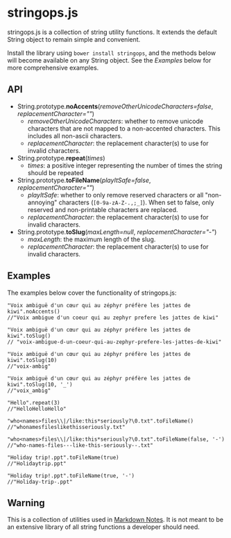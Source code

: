 # stringops.js

stringops.js is a collection of string utility functions. It extends the default String object to remain simple and convenient.

Install the library using `bower install stringops`, and the methods below will become available on any String object. See the *Examples* below for more comprehensive examples.

## API

* String.prototype.**noAccents**(*removeOtherUnicodeCharacters=false*, *replacementCharacter=""*)
	* *removeOtherUnicodeCharacters*: whether to remove unicode characters that are not mapped to a non-accented characters. This includes all non-ascii characters.
	* *replacementCharacter*: the replacement character(s) to use for invalid characters.
* String.prototype.**repeat**(*times*)
	* *times*: a positive integer representing the number of times the string should be repeated
* String.prototype.**toFileName**(*playItSafe=false*, *replacementCharacter=""*)
	* *playItSafe*: whether to only remove reserved characters or all "non-annoying" characters (`[0-9a-zA-Z-.,;_]`). When set to false, only reserved and non-printable characters are replaced.
	* *replacementCharacter*: the replacement character(s) to use for invalid characters.
* String.prototype.**toSlug**(*maxLength=null*, *replacementCharacter="-"*)
	* *maxLength*: the maximum length of the slug.
	* *replacementCharacter*: the replacement character(s) to use for invalid characters.

## Examples

The examples below cover the functionality of stringops.js:

```
"Voix ambiguë d'un cœur qui au zéphyr préfère les jattes de kiwi".noAccents()
//"Voix ambigue d'un coeur qui au zephyr prefere les jattes de kiwi"

"Voix ambiguë d'un cœur qui au zéphyr préfère les jattes de kiwi".toSlug()
// "voix-ambigue-d-un-coeur-qui-au-zephyr-prefere-les-jattes-de-kiwi"

"Voix ambiguë d'un cœur qui au zéphyr préfère les jattes de kiwi".toSlug(10)
//"voix-ambig"

"Voix ambiguë d'un cœur qui au zéphyr préfère les jattes de kiwi".toSlug(10, '_')
//"voix_ambig"

"Hello".repeat(3)
//"HelloHelloHello"

"who<names>files\\|/like:this*seriously?\0.txt".toFileName()
//"whonamesfileslikethisseriously.txt"

"who<names>files\\|/like:this*seriously?\0.txt".toFileName(false, '-')
//"who-names-files---like-this-seriously--.txt"

"Holiday trip!.ppt".toFileName(true)
//"Holidaytrip.ppt"

"Holiday trip!.ppt".toFileName(true, '-')
//"Holiday-trip-.ppt"
```

## Warning

This is a collection of utilities used in [Markdown Notes](http://markdownnotes.com). It is not meant to be an extensive library of all string functions a developer should need.
